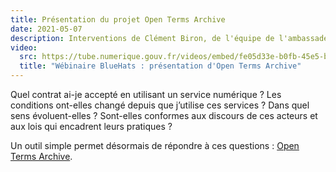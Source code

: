 ```yaml
---
title: Présentation du projet Open Terms Archive
date: 2021-05-07
description: Interventions de Clément Biron, de l'équipe de l'ambassadeur pour le numérique
video:
  src: https://tube.numerique.gouv.fr/videos/embed/fe05d33e-b0fb-45e5-b668-3106ab643995
  title: "Wébinaire BlueHats : présentation d'Open Terms Archive"
---
```


Quel contrat ai-je accepté en utilisant un service numérique ? Les conditions ont-elles changé depuis que j’utilise ces services ? Dans quel sens évoluent-elles ? Sont-elles conformes aux discours de ces acteurs et aux lois qui encadrent leurs pratiques ?

Un outil simple permet désormais de répondre à ces questions : [Open Terms Archive](https://disinfo.quaidorsay.fr/en/open-terms-archive).
